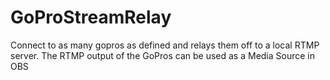 # GoProStreamRelay
Connect to as many gopros as defined and relays them off to a local RTMP server. The RTMP output of the GoPros can be used as a Media Source in OBS

